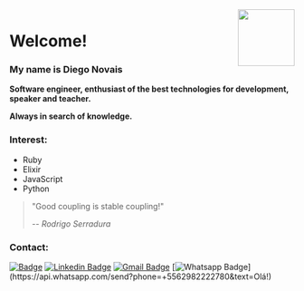 <img align="right" width="100" height="100" src="https://media.giphy.com/media/du3J3cXyzhj75IOgvA/giphy.gif">

# Welcome!
### My name is Diego Novais
**Software engineer, enthusiast of the best technologies for development, speaker and teacher.**

**Always in search of knowledge.**
### Interest:
- Ruby
- Elixir
- JavaScript
- Python

> "Good coupling is stable coupling!"
>
> -- <cite>Rodrigo Serradura</cite>

### Contact:

[![Badge](https://img.shields.io/badge/Rocketseat-%237159c1?style=flat-square&logo=ghost&link=https://app.rocketseat.com.br/me/diego-novais)](https://app.rocketseat.com.br/me/diego-novais)
[![Linkedin Badge](https://img.shields.io/badge/-diegonovais-blue?style=flat-square&logo=Linkedin&logoColor=white&link=https://www.linkedin.com/in/diegonovais/)](https://www.linkedin.com/in/diegonovais/)
[![Gmail Badge](https://img.shields.io/badge/-contato@diegonovais.com.br-c14438?style=flat-square&logo=Gmail&logoColor=white&link=mailto:contato@diegonovais.com.br)](mailto:contato@diegonovais.com.br)
[![Whatsapp Badge](https://img.shields.io/badge/-Whatsapp-4CA143?style=flat-square&labelColor=4CA143&logo=whatsapp&logoColor=white&link=https://api.whatsapp.com/send?phone=+5562982222780&text=Olá!)](https://api.whatsapp.com/send?phone=+5562982222780&text=Olá!)

<!--
**dnovais/dnovais** is a ✨ _special_ ✨ repository because its `README.md` (this file) appears on your GitHub profile.

Here are some ideas to get you started:

- 🔭 I’m currently working on ...
- 🌱 I’m currently learning ...
- 👯 I’m looking to collaborate on ...
- 🤔 I’m looking for help with ...
- 💬 Ask me about ...
- 📫 How to reach me: ...
- 😄 Pronouns: ...
- ⚡ Fun fact: ...
-->
